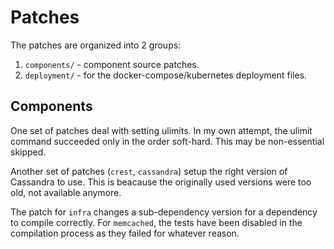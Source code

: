 # Patches

The patches are organized into 2 groups:

1. `components/` - component source patches.
2. `deployment/` - for the docker-compose/kubernetes deployment files.

## Components

One set of patches deal with setting ulimits. In my own attempt, the ulimit command succeeded only in the order soft-hard. This may be non-essential skipped.

Another set of patches (`crest`, `cassandra`) setup the right version of Cassandra to use. This is beacause the originally used versions were too old, not available anymore.

The patch for `infra` changes a sub-dependency version for a dependency to compile correctly. For `memcached`, the tests have been disabled in the compilation process as they failed for whatever reason.
